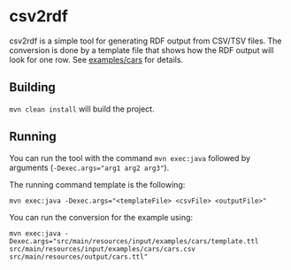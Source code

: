 csv2rdf
=======

csv2rdf is a simple tool for generating RDF output from CSV/TSV files. The conversion is done by a template file
that shows how the RDF output will look for one row. See [examples/cars](examples/cars) for details. 

Building
--------

`mvn clean install` will build the project.

Running
-------

You can run the tool with the command `mvn exec:java` followed by arguments (`-Dexec.args="arg1 arg2 arg3"`).

The running command template is the following:

```
mvn exec:java -Dexec.args="<templateFile> <csvFile> <outputFile>" 
``` 

You can run the conversion for the example using: 
```
mvn exec:java -Dexec.args="src/main/resources/input/examples/cars/template.ttl src/main/resources/input/examples/cars/cars.csv src/main/resources/output/cars.ttl" 
``` 
